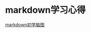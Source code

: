 # markdown学习心得

<a href="https://www.processon.com/view/link/590dacfde4b0230b25bc1c56"><p>markdown初学脑图</p></a>
